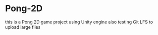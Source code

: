 # Pong-2D
this is a Pong 2D game project using Unity engine
also testing Git LFS to upload large files
